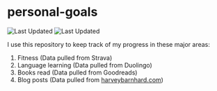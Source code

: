 # personal-goals
![Last Updated](https://img.shields.io/date/1609604725?color=FC4C02&label=Fitness%20Updated&logo=strava)
![Last Updated](https://img.shields.io/date/1609604725?color=7ac70c&label=Language%20Updated&logo=duolingo)

I use this repository to keep track of my progress in these major areas:

1. Fitness (Data pulled from Strava)
2. Language learning (Data pulled from Duolingo)
3. Books read (Data pulled from Goodreads)
4. Blog posts (Data pulled from [harveybarnhard.com](https://harveybarnhard.com))
